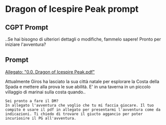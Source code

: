# Dragon of Icespire Peak prompt

## CGPT Prompt

..Se hai bisogno di ulteriori dettagli o modifiche, fammelo sapere! Pronto per iniziare l'avventura?

## Prompt

[Allegato: "0.0. Dragon of Icespire Peak.pdf"](./assets/0.0.%20Dragon%20of%20Icespire%20Peak.pdf)

Attualmente Giros ha lasciato la sua città natale per esplorare la Costa della Spada e mettere alla prova le sue abilità.
E' in una taverna in un piccolo villaggio di marinai sulla costa quando..

```
Sei pronto a fare il DM?
In allegato l'avventura che voglio che tu mi faccia giocare. Il tuo compito è usare il pdf in allegato per presentarmi l'avventura come da indicazioni. Ti chiedo di trovare il giucto aggancio per poter incuriosire il PG all'avventura.
```